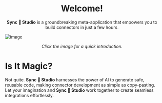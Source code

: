 <h1 align="center">Welcome!</h1>

<p align="center"> <b>Sync 🪬 Studio</b> is a groundbreaking meta-application that empowers you to build connectors in just a few hours. </p>

[![image](https://github.com/itpp-labs/VooDoo/assets/186131/8194136f-1c6c-4408-ae49-848e4ff2dc82)](https://odoomagic.com/)

<p align="center"><em>Click the image for a quick introduction.</em></p>

# Is It Magic?

Not quite. **Sync 🪬 Studio** harnesses the power of AI to generate safe, reusable code, making connector development as simple as copy-pasting. 
Let your imagination and **Sync 🪬 Studio** work together to create seamless integrations effortlessly.


